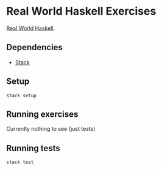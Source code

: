 # Real World Haskell Exercises

[Real World Haskell](http://book.realworldhaskell.org/).


## Dependencies

 - [Stack](https://www.haskellstack.org/)


## Setup

```
stack setup
```


## Running exercises

Currently nothing to see (just tests)


## Running tests

```
stack test
```
